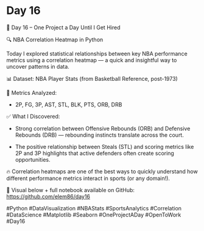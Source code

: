 # Day 16

🎯 Day 16 – One Project a Day Until I Get Hired

🔍 NBA Correlation Heatmap in Python

Today I explored statistical relationships between key NBA performance metrics using a correlation heatmap — a quick and insightful way to uncover patterns in data.

📊 Dataset: NBA Player Stats (from Basketball Reference, post-1973)

🔧 Metrics Analyzed:

  - 2P, FG, 3P, AST, STL, BLK, PTS, ORB, DRB
    

✅ What I Discovered:

  - Strong correlation between Offensive Rebounds (ORB) and Defensive Rebounds (DRB) — rebounding instincts translate across the court.

  - The positive relationship between Steals (STL) and scoring metrics like 2P and 3P highlights that active defenders often create scoring opportunities.


🔥 Correlation heatmaps are one of the best ways to quickly understand how different performance metrics interact in sports (or any domain!).

📸 Visual below + full notebook available on GitHub: https://github.com/elem86/day16

#Python #DataVisualization #NBAStats #SportsAnalytics #Correlation #DataScience #Matplotlib #Seaborn #OneProjectADay #OpenToWork #Day16
